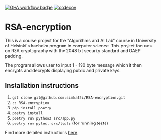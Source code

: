 [![GHA workflow badge](https://github.com/simkatti/RSA-encryption/workflows/Pylint/badge.svg)](https://github.com/simkatti/RSA-encryption/actions/workflows/pylint.yml) [![codecov](https://codecov.io/gh/simkatti/RSA-encryption/graph/badge.svg?token=9PD9QK29NU)](https://codecov.io/gh/simkatti/RSA-encryption)

# RSA-encryption

This is a course project for the "Algorithms and AI Lab" course in University of Helsinki's bachelor program in computer science. This project focuses on RSA cryptography with the 2048 bit security standard and OAEP padding.

The program allows user to input 1 - 190 byte message which it then encrypts and decrypts displaying public and private keys. 

## Installation instructions

1. `git clone git@github.com:simkatti/RSA-encryption.git`
2. `cd RSA-encryption`
3. `pip install poetry`
4. `poetry install`
5. `poetry run python3 src/app.py`
6. `poetry run pytest src/tests` (for running tests)

Find more detailed instructions [here](https://github.com/simkatti/RSA-encryption/blob/main/documents/instruction%20for%20use.md).

